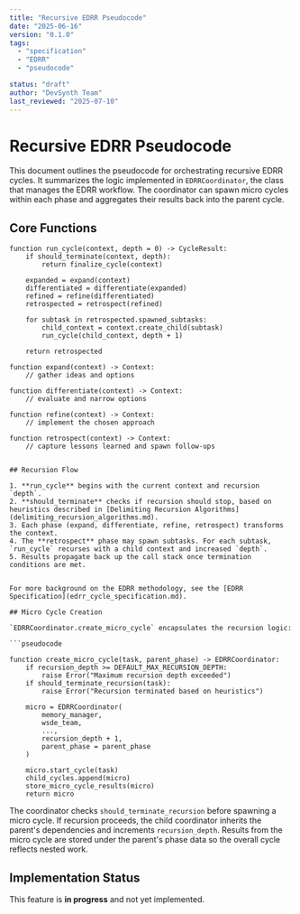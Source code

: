 ```yaml
---
title: "Recursive EDRR Pseudocode"
date: "2025-06-16"
version: "0.1.0"
tags:
  - "specification"
  - "EDRR"
  - "pseudocode"

status: "draft"
author: "DevSynth Team"
last_reviewed: "2025-07-10"
---
```


# Recursive EDRR Pseudocode

This document outlines the pseudocode for orchestrating recursive EDRR cycles.
It summarizes the logic implemented in `EDRRCoordinator`, the class that
manages the EDRR workflow. The coordinator can
spawn micro cycles within each phase and aggregates their results back into the
parent cycle.

## Core Functions

```pseudocode
function run_cycle(context, depth = 0) -> CycleResult:
    if should_terminate(context, depth):
        return finalize_cycle(context)

    expanded = expand(context)
    differentiated = differentiate(expanded)
    refined = refine(differentiated)
    retrospected = retrospect(refined)

    for subtask in retrospected.spawned_subtasks:
        child_context = context.create_child(subtask)
        run_cycle(child_context, depth + 1)

    return retrospected
```

```pseudocode
function expand(context) -> Context:
    // gather ideas and options
```

```pseudocode
function differentiate(context) -> Context:
    // evaluate and narrow options
```

```pseudocode
function refine(context) -> Context:
    // implement the chosen approach
```

```pseudocode
function retrospect(context) -> Context:
    // capture lessons learned and spawn follow-ups
```

```text

## Recursion Flow

1. **run_cycle** begins with the current context and recursion `depth`.
2. **should_terminate** checks if recursion should stop, based on heuristics described in [Delimiting Recursion Algorithms](delimiting_recursion_algorithms.md).
3. Each phase (expand, differentiate, refine, retrospect) transforms the context.
4. The **retrospect** phase may spawn subtasks. For each subtask, `run_cycle` recurses with a child context and increased `depth`.
5. Results propagate back up the call stack once termination conditions are met.


For more background on the EDRR methodology, see the [EDRR Specification](edrr_cycle_specification.md).

## Micro Cycle Creation

`EDRRCoordinator.create_micro_cycle` encapsulates the recursion logic:

```pseudocode

function create_micro_cycle(task, parent_phase) -> EDRRCoordinator:
    if recursion_depth >= DEFAULT_MAX_RECURSION_DEPTH:
        raise Error("Maximum recursion depth exceeded")
    if should_terminate_recursion(task):
        raise Error("Recursion terminated based on heuristics")

    micro = EDRRCoordinator(
        memory_manager,
        wsde_team,
        ...,
        recursion_depth + 1,
        parent_phase = parent_phase
    )

    micro.start_cycle(task)
    child_cycles.append(micro)
    store_micro_cycle_results(micro)
    return micro

```

The coordinator checks `should_terminate_recursion` before spawning a micro
cycle. If recursion proceeds, the child coordinator inherits the parent's
dependencies and increments `recursion_depth`. Results from the micro cycle are
stored under the parent's phase data so the overall cycle reflects nested work.
## Implementation Status

This feature is **in progress** and not yet implemented.

